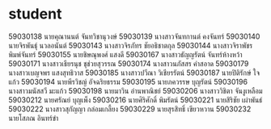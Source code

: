﻿# student
59030138	นายคุณานนต์		จันทวิชานุวงษ์
59030139	นางสาวจันทกานต์	   คงจันทร์
59030140	นายจิรพันธุ์		นวลอนันต์
59030143	นางสาวจิรภัทร		ชัยอธิชาตกุล
59030144	นางสาวจิราพัชร		พิมพ์จันทร์
59030155	นายชิษณุพงศ์		แสงดี
59030167	นางสาวธัญญรัตน์		จันทร์ห้างหว้า
59030171	นางสาวเธียรนุช		ชุช่วยสุวรรณ
59030174	นางสาวนภัสสร		คำสอาด
59030179	นางสาวเบญจพร		แสงสุทธิวาส
59030185	นางสาวปวีณา		วิเชียรรัตน์
59030187	นายปิติรักษ์		ใจแก้ว
59030194	นายพีรวิชญ์		อัจฉริยธรรม
59030195	นายภควรรษ		บุญรัตน์
59030196	นางสาวมนัสสวี		มะแก้ว
59030198	นายมาวิน		อ่านพาณิชย์
59030206	นางสาววิชิตา		จันงูเหลือม
59030212	นายศรัณย์		บุญเพ็ง
59030216	นายศิริศักดิ์		พิมรัตน์
59030221	นายสิริชัย		เผ่าพันธ์
59030222	นางสาวสุกัญญา		กล่อมเกลี้ยง
59030229	นายสุรสิทธิ์		เขียวหวาน
59030232	นายโสภณ		อินทร์ขำ
